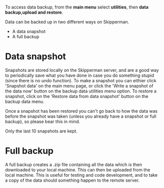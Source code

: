 To access data backup, from the **main menu** select **utilities**, then **data backup,upload and restore**.

Data can be backed up in two different ways on Skipperman.

- A data snapshot
- A full backup

# Data snapshot

Snapshots are stored locally on the Skipperman server, and are a good way to periodically save what you have done in case you do something stupid (since there is no undo function). To make a snapshot you can eithier click 'Snapshot data' on the main menu page, or click the 'Write a snapshot of the data now' button on the backup data utilities menu option. To restore a snapshot, click on the 'Restore data from data snapshot' button on the backup data menu. 

Once a snapshot has been restored you can't go back to how the data was before the snapshot was taken (unless you already have a snapshot or full backup), so please bear this in mind.

Only the last 10 snapshots are kept.

# Full backup

A full backup creates a .zip file containing all the data which is then downloaded to your local machine. This can then be uploaded from the local machine. This is useful for testing and code development, and to take a copy of the data should something happen to the remote server.

